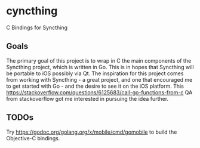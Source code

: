 # cyncthing
C Bindings for Syncthing

## Goals

The primary goal of this project is to wrap in C the main components of the Syncthing project, which is written in Go. This is in hopes that Syncthing will be portable to iOS possibly via Qt. The inspiration for this project comes from working with Syncthing - a great project, and one that encouraged me to get started with Go - and the desire to see it on the iOS platform. This https://stackoverflow.com/questions/6125683/call-go-functions-from-c QA from stackoverflow got me interested in pursuing the idea further.


## TODOs

Try https://godoc.org/golang.org/x/mobile/cmd/gomobile to build the Objective-C bindings. 

